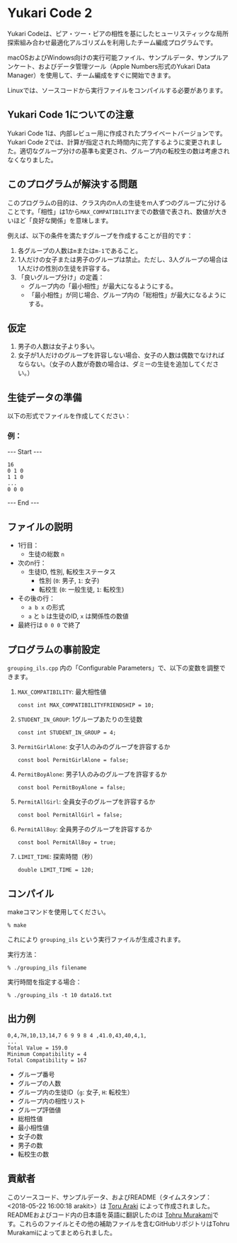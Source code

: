 # Yukari Code 2

Yukari Codeは、ピア・ツー・ピアの相性を基にしたヒューリスティックな局所探索組み合わせ最適化アルゴリズムを利用したチーム編成プログラムです。

macOSおよびWindows向けの実行可能ファイル、サンプルデータ、サンプルアンケート、およびデータ管理ツール（Apple Numbers形式のYukari Data Manager）を使用して、チーム編成をすぐに開始できます。

Linuxでは、ソースコードから実行ファイルをコンパイルする必要があります。

## Yukari Code 1についての注意

Yukari Code 1は、内部レビュー用に作成されたプライベートバージョンです。Yukari Code 2では、計算が指定された時間内に完了するように変更されました。適切なグループ分けの基準も変更され、グループ内の転校生の数は考慮されなくなりました。

## このプログラムが解決する問題

このプログラムの目的は、クラス内のn人の生徒をm人ずつのグループに分けることです。「相性」は1から`MAX_COMPATIBILITY`までの数値で表され、数値が大きいほど「良好な関係」を意味します。

例えば、以下の条件を満たすグループを作成することが目的です：

1. 各グループの人数は`m`または`m-1`であること。
2. 1人だけの女子または男子のグループは禁止。ただし、3人グループの場合は1人だけの性別の生徒を許容する。
3. 「良いグループ分け」の定義：
   - グループ内の「最小相性」が最大になるようにする。
   - 「最小相性」が同じ場合、グループ内の「総相性」が最大になるようにする。

## 仮定

1. 男子の人数は女子より多い。
2. 女子が1人だけのグループを許容しない場合、女子の人数は偶数でなければならない。（女子の人数が奇数の場合は、ダミーの生徒を追加してください。）

## 生徒データの準備

以下の形式でファイルを作成してください：

### 例：

--- Start ---

```
16
0 1 0
1 1 0
...
0 0 0
```

--- End ---

## ファイルの説明

- 1行目：
  - 生徒の総数 `n`
- 次のn行：
  - 生徒ID, 性別, 転校生ステータス
    - 性別 (`0`: 男子, `1`: 女子)
    - 転校生 (`0`: 一般生徒, `1`: 転校生)
- その後の行：
  - `a b x` の形式
  - `a` と `b` は生徒のID, `x` は関係性の数値
- 最終行は `0 0 0` で終了

## プログラムの事前設定

`grouping_ils.cpp` 内の「Configurable Parameters」で、以下の変数を調整できます。

1. `MAX_COMPATIBILITY`: 最大相性値

   ```
   const int MAX_COMPATIBILITYFRIENDSHIP = 10;
   ```

2. `STUDENT_IN_GROUP`: 1グループあたりの生徒数

   ```
   const int STUDENT_IN_GROUP = 4;
   ```

3. `PermitGirlAlone`: 女子1人のみのグループを許容するか

   ```
   const bool PermitGirlAlone = false;
   ```

4. `PermitBoyAlone`: 男子1人のみのグループを許容するか

   ```
   const bool PermitBoyAlone = false;
   ```

5. `PermitAllGirl`: 全員女子のグループを許容するか

   ```
   const bool PermitAllGirl = false;
   ```

6. `PermitAllBoy`: 全員男子のグループを許容するか

   ```
   const bool PermitAllBoy = true;
   ```

7. `LIMIT_TIME`: 探索時間（秒）

   ```
   double LIMIT_TIME = 120;
   ```

## コンパイル

makeコマンドを使用してください。

```
% make
```

これにより `grouping_ils` という実行ファイルが生成されます。

実行方法：

```
% ./grouping_ils filename
```

実行時間を指定する場合：

```
% ./grouping_ils -t 10 data16.txt
```

## 出力例

```
0,4,7H,10,13,14,7 6 9 9 8 4 ,41.0,43,40,4,1,
...
Total Value = 159.0
Minimum Compatibility = 4
Total Compatibility = 167
```

- グループ番号
- グループの人数
- グループ内の生徒ID（`g`: 女子, `H`: 転校生）
- グループ内の相性リスト
- グループ評価値
- 総相性値
- 最小相性値
- 女子の数
- 男子の数
- 転校生の数

## 貢献者

このソースコード、サンプルデータ、およびREADME（タイムスタンプ：<2018-05-22 16:00:18 arakit>）は [Toru Araki](https://github.com/arakit0328) によって作成されました。READMEおよびコード内の日本語を英語に翻訳したのは [Tohru Murakami](https://github.com/tohru-murakami)です。これらのファイルとその他の補助ファイルを含むGitHubリポジトリはTohru Murakamiによってまとめられました。